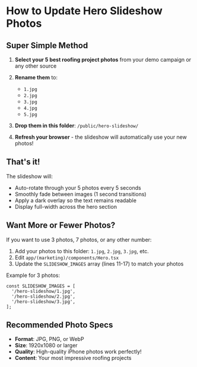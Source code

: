 # How to Update Hero Slideshow Photos

## Super Simple Method

1. **Select your 5 best roofing project photos** from your demo campaign or any other source
2. **Rename them** to:
   - `1.jpg`
   - `2.jpg`
   - `3.jpg`
   - `4.jpg`
   - `5.jpg`

3. **Drop them in this folder**: `/public/hero-slideshow/`
4. **Refresh your browser** - the slideshow will automatically use your new photos!

## That's it!

The slideshow will:
- Auto-rotate through your 5 photos every 5 seconds
- Smoothly fade between images (1 second transitions)
- Apply a dark overlay so the text remains readable
- Display full-width across the hero section

## Want More or Fewer Photos?

If you want to use 3 photos, 7 photos, or any other number:

1. Add your photos to this folder: `1.jpg`, `2.jpg`, `3.jpg`, etc.
2. Edit `app/(marketing)/components/Hero.tsx`
3. Update the `SLIDESHOW_IMAGES` array (lines 11-17) to match your photos

Example for 3 photos:
```tsx
const SLIDESHOW_IMAGES = [
  '/hero-slideshow/1.jpg',
  '/hero-slideshow/2.jpg',
  '/hero-slideshow/3.jpg',
];
```

## Recommended Photo Specs

- **Format**: JPG, PNG, or WebP
- **Size**: 1920x1080 or larger
- **Quality**: High-quality iPhone photos work perfectly!
- **Content**: Your most impressive roofing projects
